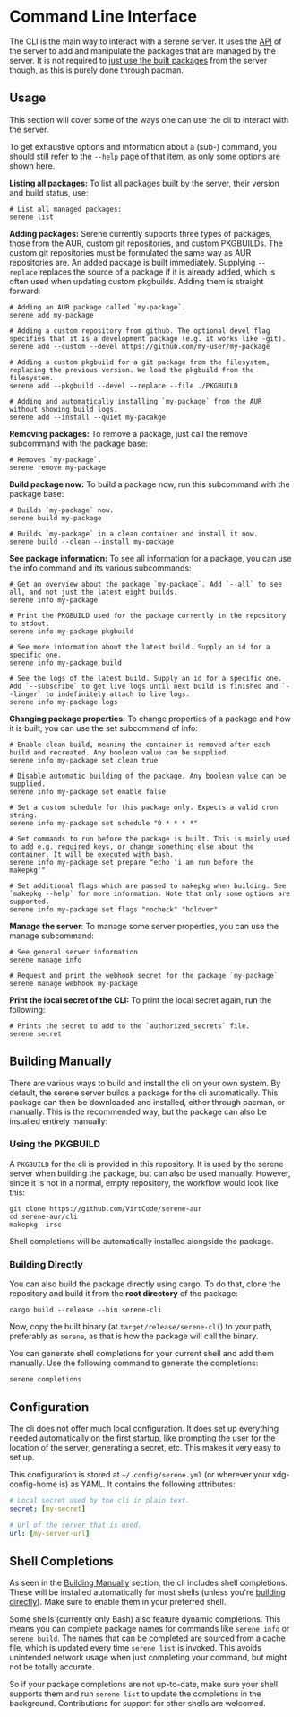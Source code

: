 # Command Line Interface
The CLI is the main way to interact with a serene server. It uses the [API](../server/README.md#api) of the server to add and manipulate the packages that are managed by the server. It is not required to [just use the built packages](../README.md#installing-only-the-repository) from the server though, as this is purely done through pacman.

## Usage
This section will cover some of the ways one can use the cli to interact with the server.

To get exhaustive options and information about a (sub-) command, you should still refer to the `--help` page of that item, as only some options are shown here.

**Listing all packages:** To list all packages built by the server, their version and build status, use:
```shell
# List all managed packages:
serene list
```

**Adding packages:** Serene currently supports three types of packages, those from the AUR, custom git repositories, and custom PKGBUILDs. The custom git repositories must be formulated the same way as AUR repositories are. An added package is built immediately. Supplying `--replace` replaces the source of a package if it is already added, which is often used when updating custom pkgbuilds. Adding them is straight forward:
```shell
# Adding an AUR package called `my-package`.
serene add my-package

# Adding a custom repository from github. The optional devel flag specifies that it is a development package (e.g. it works like -git).
serene add --custom --devel https://github.com/my-user/my-package

# Adding a custom pkgbuild for a git package from the filesystem, replacing the previous version. We load the pkgbuild from the filesystem.
serene add --pkgbuild --devel --replace --file ./PKGBUILD

# Adding and automatically installing `my-package` from the AUR without showing build logs.
serene add --install --quiet my-pacakge
```

**Removing packages:** To remove a package, just call the remove subcommand with the package base:
```shell
# Removes `my-package`.
serene remove my-package
```

**Build package now:** To build a package now, run this subcommand with the package base:
```shell
# Builds `my-package` now.
serene build my-package

# Builds `my-package` in a clean container and install it now.
serene build --clean --install my-package
```

**See package information:** To see all information for a package, you can use the info command and its various subcommands:
```shell
# Get an overview about the package `my-package`. Add `--all` to see all, and not just the latest eight builds.
serene info my-package

# Print the PKGBUILD used for the package currently in the repository to stdout.
serene info my-package pkgbuild

# See more information about the latest build. Supply an id for a specific one.
serene info my-package build

# See the logs of the latest build. Supply an id for a specific one. Add `--subscribe` to get live logs until next build is finished and `--linger` to indefinitely attach to live logs.
serene info my-package logs
```

**Changing package properties:** To change properties of a package and how it is built, you can use the set subcommand of info:
```shell
# Enable clean build, meaning the container is removed after each build and recreated. Any boolean value can be supplied.
serene info my-package set clean true

# Disable automatic building of the package. Any boolean value can be supplied.
serene info my-package set enable false

# Set a custom schedule for this package only. Expects a valid cron string.
serene info my-package set schedule "0 * * * *"

# Set commands to run before the package is built. This is mainly used to add e.g. required keys, or change something else about the container. It will be executed with bash.
serene info my-package set prepare "echo 'i am run before the makepkg'"

# Set additional flags which are passed to makepkg when building. See `makepkg --help` for more information. Note that only some options are supported.
serene info my-package set flags "nocheck" "holdver"
```

**Manage the server**: To manage some server properties, you can use the manage subcommand:

```shell
# See general server information
serene manage info

# Request and print the webhook secret for the package `my-package`
serene manage webhook my-package
```

**Print the local secret of the CLI:** To print the local secret again, run the following:
```shell
# Prints the secret to add to the `authorized_secrets` file.
serene secret
```

## Building Manually
There are various ways to build and install the cli on your own system. By default, the serene server builds a package for the cli automatically. This package can then be downloaded and installed, either through pacman, or manually. This is the recommended way, but the package can also be installed entirely manually:

### Using the PKGBUILD
A `PKGBUILD` for the cli is provided in this repository. It is used by the serene server when building the package, but can also be used manually. However, since it is not in a normal, empty repository, the workflow would look like this:
```shell
git clone https://github.com/VirtCode/serene-aur
cd serene-aur/cli
makepkg -irsc
```

Shell completions will be automatically installed alongside the package.

### Building Directly
You can also build the package directly using cargo. To do that, clone the repository and build it from the **root directory** of the package:
```shell
cargo build --release --bin serene-cli
```
Now, copy the built binary (at `target/release/serene-cli`) to your path, preferably as `serene`, as that is how the package will call the binary.

You can generate shell completions for your current shell and add them manually. Use the following command to generate the completions:
```shell
serene completions
```

## Configuration
The cli does not offer much local configuration. It does set up everything needed automatically on the first startup, like prompting the user for the location of the server, generating a secret, etc. This makes it very easy to set up.

This configuration is stored at `~/.config/serene.yml` (or wherever your xdg-config-home is) as YAML. It contains the following attributes:
```yaml
# Local secret used by the cli in plain text.
secret: [my-secret]

# Url of the server that is used.
url: [my-server-url]
```

## Shell Completions
As seen in the [Building Manually](#building-manually) section, the cli includes shell completions. These will be installed automatically for most shells (unless you're [building directly](#building-directly)). Make sure to enable them in your preferred shell.

Some shells (currently only Bash) also feature dynamic completions. This means you can complete package names for commands like `serene info` or `serene build`. The names that can be completed are sourced from a cache file, which is updated every time `serene list` is invoked. This avoids unintended network usage when just completing your command, but might not be totally accurate.

So if your package completions are not up-to-date, make sure your shell supports them and run `serene list` to update the completions in the background. Contributions for support for other shells are welcomed.
